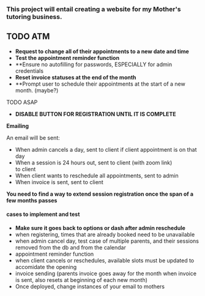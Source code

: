 ### This project will entail creating a website for my Mother's tutoring business.  

## TODO ATM  

- **Request to change all of their appointments to a new date and time**
- **Test the appointment reminder function**
- **Ensure no autofilling for passwords, ESPECIALLY for admin credentials
- **Reset invoice statuses at the end of the month**
- **Prompt user to schedule their appointments at the start of a new month. (maybe?)

TODO ASAP
- **DISABLE BUTTON FOR REGISTRATION UNTIL IT IS COMPLETE** 

**Emailing**

An email will be sent:  
- When admin cancels a day, sent to client if client appointment is on that day
- When a session is 24 hours out, sent to client (with zoom link)  
  to client
- When client wants to reschedule all appointments, sent to admin
- When invoice is sent, sent to client

**You need to find a way to extend session registration once the span of a few months passes**


#### cases to implement and test  


- **Make sure it goes back to options or dash after admin reschedule**
- when registering, times that are already booked need to be unavailable  
- when admin cancel day, test case of multiple parents, and their sessions removed from the db and from the calendar  
- appointment reminder function  
- when client cancels or reschedules, available slots must be updated to accomidate the opening  
- invoice sending (parents invoice goes away for the month when invoice is sent, also resets at beginning of each new month)
- Once deployed, change instances of your email to mothers

